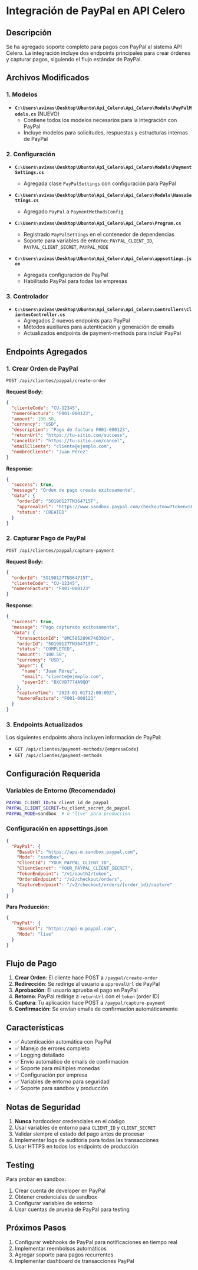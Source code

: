 # Integración de PayPal en API Celero

## Descripción
Se ha agregado soporte completo para pagos con PayPal al sistema API Celero. La integración incluye dos endpoints principales para crear órdenes y capturar pagos, siguiendo el flujo estándar de PayPal.

## Archivos Modificados

### 1. Modelos
- **`C:\Users\avivas\Desktop\Ubunto\Api_Celero\Api_Celero\Models\PayPalModels.cs`** (NUEVO)
  - Contiene todos los modelos necesarios para la integración con PayPal
  - Incluye modelos para solicitudes, respuestas y estructuras internas de PayPal

### 2. Configuración
- **`C:\Users\avivas\Desktop\Ubunto\Api_Celero\Api_Celero\Models\PaymentSettings.cs`**
  - Agregada clase `PayPalSettings` con configuración para PayPal
  
- **`C:\Users\avivas\Desktop\Ubunto\Api_Celero\Api_Celero\Models\HansaSettings.cs`**
  - Agregado `PayPal` a `PaymentMethodsConfig`

- **`C:\Users\avivas\Desktop\Ubunto\Api_Celero\Api_Celero\Program.cs`**
  - Registrado `PayPalSettings` en el contenedor de dependencias
  - Soporte para variables de entorno: `PAYPAL_CLIENT_ID`, `PAYPAL_CLIENT_SECRET`, `PAYPAL_MODE`

- **`C:\Users\avivas\Desktop\Ubunto\Api_Celero\Api_Celero\appsettings.json`**
  - Agregada configuración de PayPal
  - Habilitado PayPal para todas las empresas

### 3. Controlador
- **`C:\Users\avivas\Desktop\Ubunto\Api_Celero\Api_Celero\Controllers\ClientesController.cs`**
  - Agregados 2 nuevos endpoints para PayPal
  - Métodos auxiliares para autenticación y generación de emails
  - Actualizados endpoints de payment-methods para incluir PayPal

## Endpoints Agregados

### 1. Crear Orden de PayPal
```
POST /api/clientes/paypal/create-order
```

**Request Body:**
```json
{
  "clienteCode": "CU-12345",
  "numeroFactura": "F001-000123",
  "amount": 100.50,
  "currency": "USD",
  "description": "Pago de factura F001-000123",
  "returnUrl": "https://tu-sitio.com/success",
  "cancelUrl": "https://tu-sitio.com/cancel",
  "emailCliente": "cliente@ejemplo.com",
  "nombreCliente": "Juan Pérez"
}
```

**Response:**
```json
{
  "success": true,
  "message": "Orden de pago creada exitosamente",
  "data": {
    "orderId": "5O190127TN364715T",
    "approvalUrl": "https://www.sandbox.paypal.com/checkoutnow?token=5O190127TN364715T",
    "status": "CREATED"
  }
}
```

### 2. Capturar Pago de PayPal
```
POST /api/clientes/paypal/capture-payment
```

**Request Body:**
```json
{
  "orderId": "5O190127TN364715T",
  "clienteCode": "CU-12345",
  "numeroFactura": "F001-000123"
}
```

**Response:**
```json
{
  "success": true,
  "message": "Pago capturado exitosamente",
  "data": {
    "transactionId": "8MC585209K746392H",
    "orderId": "5O190127TN364715T",
    "status": "COMPLETED",
    "amount": "100.50",
    "currency": "USD",
    "payer": {
      "name": "Juan Pérez",
      "email": "cliente@ejemplo.com",
      "payerId": "BXCVB7774A9QQ"
    },
    "captureTime": "2023-01-01T12:00:00Z",
    "numeroFactura": "F001-000123"
  }
}
```

### 3. Endpoints Actualizados
Los siguientes endpoints ahora incluyen información de PayPal:
- `GET /api/clientes/payment-methods/{empresaCode}`
- `GET /api/clientes/payment-methods`

## Configuración Requerida

### Variables de Entorno (Recomendado)
```bash
PAYPAL_CLIENT_ID=tu_client_id_de_paypal
PAYPAL_CLIENT_SECRET=tu_client_secret_de_paypal
PAYPAL_MODE=sandbox  # o "live" para producción
```

### Configuración en appsettings.json
```json
{
  "PayPal": {
    "BaseUrl": "https://api-m.sandbox.paypal.com",
    "Mode": "sandbox",
    "ClientId": "YOUR_PAYPAL_CLIENT_ID",
    "ClientSecret": "YOUR_PAYPAL_CLIENT_SECRET",
    "TokenEndpoint": "/v1/oauth2/token",
    "OrdersEndpoint": "/v2/checkout/orders",
    "CaptureEndpoint": "/v2/checkout/orders/{order_id}/capture"
  }
}
```

**Para Producción:**
```json
{
  "PayPal": {
    "BaseUrl": "https://api-m.paypal.com",
    "Mode": "live"
  }
}
```

## Flujo de Pago

1. **Crear Orden**: El cliente hace POST a `/paypal/create-order`
2. **Redirección**: Se redirige al usuario a `approvalUrl` de PayPal
3. **Aprobación**: El usuario aprueba el pago en PayPal
4. **Retorno**: PayPal redirige a `returnUrl` con el `token` (order ID)
5. **Captura**: Tu aplicación hace POST a `/paypal/capture-payment`
6. **Confirmación**: Se envían emails de confirmación automáticamente

## Características

- ✅ Autenticación automática con PayPal
- ✅ Manejo de errores completo
- ✅ Logging detallado
- ✅ Envío automático de emails de confirmación
- ✅ Soporte para múltiples monedas
- ✅ Configuración por empresa
- ✅ Variables de entorno para seguridad
- ✅ Soporte para sandbox y producción

## Notas de Seguridad

1. **Nunca** hardcodear credenciales en el código
2. Usar variables de entorno para `CLIENT_ID` y `CLIENT_SECRET`
3. Validar siempre el estado del pago antes de procesar
4. Implementar logs de auditoría para todas las transacciones
5. Usar HTTPS en todos los endpoints de producción

## Testing

Para probar en sandbox:
1. Crear cuenta de developer en PayPal
2. Obtener credenciales de sandbox
3. Configurar variables de entorno
4. Usar cuentas de prueba de PayPal para testing

## Próximos Pasos

1. Configurar webhooks de PayPal para notificaciones en tiempo real
2. Implementar reembolsos automáticos
3. Agregar soporte para pagos recurrentes
4. Implementar dashboard de transacciones PayPal